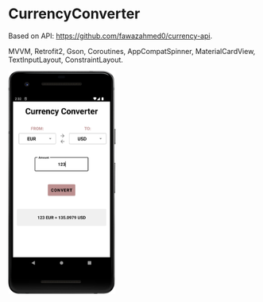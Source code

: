 # CurrencyConverter

Based on API: https://github.com/fawazahmed0/currency-api.

MVVM, Retrofit2, Gson, Сoroutines, AppCompatSpinner, MaterialCardView, TextInputLayout, ConstraintLayout.

<img src="Screenshot_20220327_173357.png" width="216" heigth="384">
